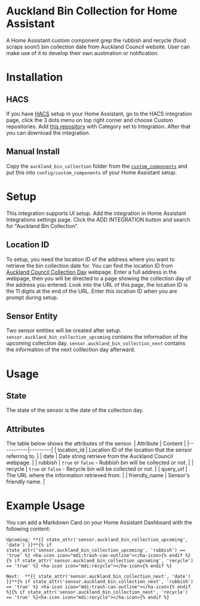 # Auckland Bin Collection for Home Assistant

A Home Assistant custom component grep the rubbish and recycle (food scraps soon!) bin collection date from Auckland Council website. User can make use of it to develop their own auotmation or notification.

# Installation


## HACS
If you have [HACS](https://hacs.xyz/) setup in your Home Assistant, go to the HACS integration page, click the 3 dots menu on top right corner and choose Custom repositories. Add [this repository](https://github.com/fishy242/auckland_bin_collection) with Category set to Integration. After that you can download the integration.


## Manual Install
Copy the `auckland_bin_collection` folder from the [`custom_components`](https://github.com/fishy242/auckland_bin_collection/tree/master/custom_components) and put this into `config/custom_components` of your Home Assistant setup.


# Setup
This integration supports UI setup. Add the integration in Home Assistant Integrations settings page. Click the ADD INTEGRATION button and search for "Auckland Bin Collection".


## Location ID
To setup, you need the location ID of the address where you want to retrieve the bin collection date for. You can find the location ID from [Auckland Council Collection Day](https://www.aucklandcouncil.govt.nz/rubbish-recycling/rubbish-recycling-collections/Pages/rubbish-recycling-collection-days.aspx) webpage. Enter a full address in the webpage, then you will be directed to a page showing the collection day of the address you entered. Look into the URL of this page, the location ID is the 11 digits at the end of the URL. Enter this location ID when you are prompt during setup.


## Sensor Entity
Two sensor entities will be created after setup. `sensor.auckland_bin_collection_upcoming` contains the information of the upcoming collection day. `sensor.auckland_bin_collection_next` contains the information of the next colllection day afterward.


# Usage

## State
The state of the sensor is the date of the collection day.

## Attributes
The table below shows the attributes of the sensor.
| Attribute | Content |
|-----------|---------|
| location_id | Location ID of the location that the sensor referring to. |
| date | Date string retrieve from the Auckland Council webpage. |
| rubbish | `true` or `false` - Rubbish bin will be collected or not. |
| recycle | `true` or `false` - Recycle bin will be collected or not. |
| query_url | The URL where the information retrieved from. |
| friendly_name | Sensor's friendly name. |

# Example Usage
You can add a Markdown Card on your Home Assistant Dashboard with the following content:
```
Upcoming: **{{ state_attr('sensor.auckland_bin_collection_upcoming', 'date') }}**{% if state_attr('sensor.auckland_bin_collection_upcoming', 'rubbish') == 'true' %} <ha-icon icon="mdi:trash-can-outline"></ha-icon>{% endif %}{% if state_attr('sensor.auckland_bin_collection_upcoming', 'recycle') == 'true' %} <ha-icon icon="mdi:recycle"></ha-icon>{% endif %}

Next:  **{{ state_attr('sensor.auckland_bin_collection_next', 'date') }}**{% if state_attr('sensor.auckland_bin_collection_next', 'rubbish') == 'true' %} <ha-icon icon="mdi:trash-can-outline"></ha-icon>{% endif %}{% if state_attr('sensor.auckland_bin_collection_next', 'recycle') == 'true' %}<ha-icon icon="mdi:recycle"></ha-icon>{% endif %}
```




